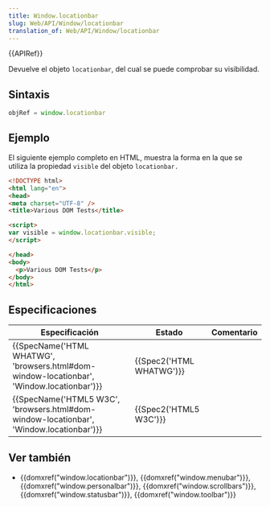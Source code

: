 ```yaml
---
title: Window.locationbar
slug: Web/API/Window/locationbar
translation_of: Web/API/Window/locationbar
---
```


{{APIRef}}

Devuelve el objeto `locationbar`, del cual se puede comprobar su visibilidad.

## Sintaxis

```js
objRef = window.locationbar
```

## Ejemplo

El siguiente ejemplo completo en HTML, muestra la forma en la que se utiliza la propiedad `visible` del objeto `locationbar.`

```html
<!DOCTYPE html>
<html lang="en">
<head>
<meta charset="UTF-8" />
<title>Various DOM Tests</title>

<script>
var visible = window.locationbar.visible;
</script>

</head>
<body>
  <p>Various DOM Tests</p>
</body>
</html>
```

## Especificaciones

| Especificación                                                                                                           | Estado                           | Comentario |
| ------------------------------------------------------------------------------------------------------------------------ | -------------------------------- | ---------- |
| {{SpecName('HTML WHATWG', 'browsers.html#dom-window-locationbar', 'Window.locationbar')}} | {{Spec2('HTML WHATWG')}} |            |
| {{SpecName('HTML5 W3C', 'browsers.html#dom-window-locationbar', 'Window.locationbar')}}     | {{Spec2('HTML5 W3C')}}     |            |

## Ver también

- {{domxref("window.locationbar")}}, {{domxref("window.menubar")}}, {{domxref("window.personalbar")}}, {{domxref("window.scrollbars")}}, {{domxref("window.statusbar")}}, {{domxref("window.toolbar")}}
